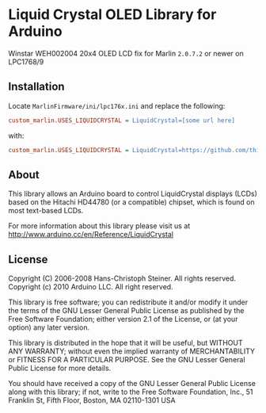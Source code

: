 # Liquid Crystal OLED Library for Arduino

Winstar WEH002004 20x4 OLED LCD fix for Marlin `2.0.7.2` or newer on LPC1768/9

## Installation

Locate `MarlinFirmware/ini/lpc176x.ini` and replace the following:

```ini
custom_marlin.USES_LIQUIDCRYSTAL = LiquidCrystal=[some url here]
```

with:

```ini
custom_marlin.USES_LIQUIDCRYSTAL = LiquidCrystal=https://github.com/thisiskeithb/LiquidCrystalOLED/archive/1.0.8.zip
```

## About

This library allows an Arduino board to control LiquidCrystal displays (LCDs) based on the Hitachi HD44780 (or a compatible) chipset, which is found on most text-based LCDs.

For more information about this library please visit us at
http://www.arduino.cc/en/Reference/LiquidCrystal

## License

Copyright (C) 2006-2008 Hans-Christoph Steiner. All rights reserved.
Copyright (c) 2010 Arduino LLC. All right reserved.

This library is free software; you can redistribute it and/or
modify it under the terms of the GNU Lesser General Public
License as published by the Free Software Foundation; either
version 2.1 of the License, or (at your option) any later version.

This library is distributed in the hope that it will be useful,
but WITHOUT ANY WARRANTY; without even the implied warranty of
MERCHANTABILITY or FITNESS FOR A PARTICULAR PURPOSE. See the GNU
Lesser General Public License for more details.

You should have received a copy of the GNU Lesser General Public
License along with this library; if not, write to the Free Software
Foundation, Inc., 51 Franklin St, Fifth Floor, Boston, MA 02110-1301 USA
